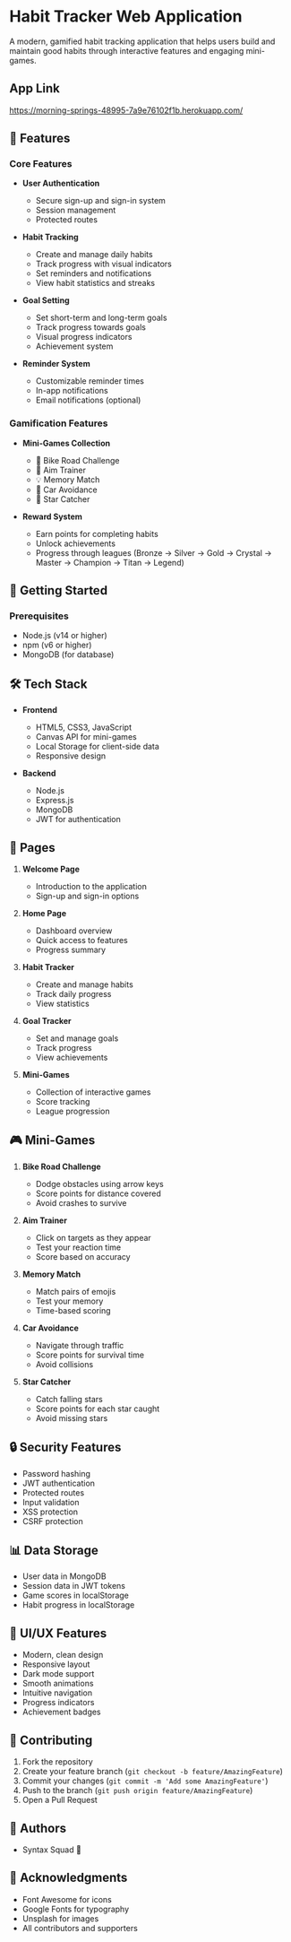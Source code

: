 # Habit Tracker Web Application

A modern, gamified habit tracking application that helps users build and maintain good habits through interactive features and engaging mini-games.

## App Link
https://morning-springs-48995-7a9e76102f1b.herokuapp.com/

## 🌟 Features

### Core Features
- **User Authentication**
  - Secure sign-up and sign-in system
  - Session management
  - Protected routes

- **Habit Tracking**
  - Create and manage daily habits
  - Track progress with visual indicators
  - Set reminders and notifications
  - View habit statistics and streaks

- **Goal Setting**
  - Set short-term and long-term goals
  - Track progress towards goals
  - Visual progress indicators
  - Achievement system

- **Reminder System**
  - Customizable reminder times
  - In-app notifications
  - Email notifications (optional)

### Gamification Features
- **Mini-Games Collection**
  - 🚴 Bike Road Challenge
  - 🎯 Aim Trainer
  - 💡 Memory Match
  - 🚗 Car Avoidance
  - 🌟 Star Catcher

- **Reward System**
  - Earn points for completing habits
  - Unlock achievements
  - Progress through leagues (Bronze → Silver → Gold → Crystal → Master → Champion → Titan → Legend)

## 🚀 Getting Started

### Prerequisites
- Node.js (v14 or higher)
- npm (v6 or higher)
- MongoDB (for database)

## 🛠️ Tech Stack

- **Frontend**
  - HTML5, CSS3, JavaScript
  - Canvas API for mini-games
  - Local Storage for client-side data
  - Responsive design

- **Backend**
  - Node.js
  - Express.js
  - MongoDB
  - JWT for authentication

## 📱 Pages

1. **Welcome Page**
   - Introduction to the application
   - Sign-up and sign-in options

2. **Home Page**
   - Dashboard overview
   - Quick access to features
   - Progress summary

3. **Habit Tracker**
   - Create and manage habits
   - Track daily progress
   - View statistics

4. **Goal Tracker**
   - Set and manage goals
   - Track progress
   - View achievements

5. **Mini-Games**
   - Collection of interactive games
   - Score tracking
   - League progression

## 🎮 Mini-Games

1. **Bike Road Challenge**
   - Dodge obstacles using arrow keys
   - Score points for distance covered
   - Avoid crashes to survive

2. **Aim Trainer**
   - Click on targets as they appear
   - Test your reaction time
   - Score based on accuracy

3. **Memory Match**
   - Match pairs of emojis
   - Test your memory
   - Time-based scoring

4. **Car Avoidance**
   - Navigate through traffic
   - Score points for survival time
   - Avoid collisions

5. **Star Catcher**
   - Catch falling stars
   - Score points for each star caught
   - Avoid missing stars

## 🔒 Security Features

- Password hashing
- JWT authentication
- Protected routes
- Input validation
- XSS protection
- CSRF protection

## 📊 Data Storage

- User data in MongoDB
- Session data in JWT tokens
- Game scores in localStorage
- Habit progress in localStorage

## 🎨 UI/UX Features

- Modern, clean design
- Responsive layout
- Dark mode support
- Smooth animations
- Intuitive navigation
- Progress indicators
- Achievement badges

## 🤝 Contributing

1. Fork the repository
2. Create your feature branch (`git checkout -b feature/AmazingFeature`)
3. Commit your changes (`git commit -m 'Add some AmazingFeature'`)
4. Push to the branch (`git push origin feature/AmazingFeature`)
5. Open a Pull Request

## 👥 Authors

- Syntax Squad 🚀

## 🙏 Acknowledgments

- Font Awesome for icons
- Google Fonts for typography
- Unsplash for images
- All contributors and supporters
